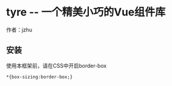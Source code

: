 # tyre -- 一个精美小巧的Vue组件库

作者：jzhu

## 安装

使用本框架前，请在CSS中开启border-box
```
*{box-sizing:border-box;}
```
